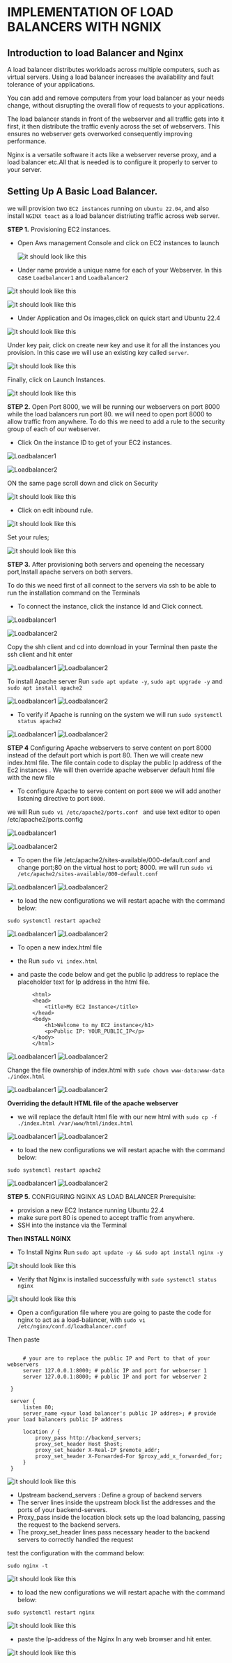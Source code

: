 # IMPLEMENTATION OF LOAD BALANCERS WITH NGNIX

## Introduction to load Balancer and Nginx

A load balancer distributes workloads across multiple computers, such as virtual servers. Using a load balancer increases the availability and fault tolerance of your applications.

You can add and remove computers from your load balancer as your needs change, without disrupting the overall flow of requests to your applications.

The load balancer stands in front of the webserver and all traffic gets into it first, it then distribute the traffic evenly across the set of webservers. This ensures no webserver gets overworked consequently improving performance.

Nginx is a versatile software it acts like a webserver reverse proxy, and a load balancer etc.All that is needed is to configure it properly to server to your server.

## Setting Up A Basic Load Balancer.

we will provision two `EC2 instances` running on `ubuntu 22.04`, and also install `NGINX toact` as a load balancer distriuting traffic across web server.

**STEP 1.** Provisioning EC2 instances.

+ Open Aws management Console and click on EC2 instances to launch

	![it should look like this](./images/1.png)

+ Under name provide a unique name for each of your Webserver. In this case `Loadbalancer1` and `Loadbalancer2`

![it should look like this](./images/2.png)

![it should look like this](./images/3.png)

+ Under Application and Os images,click on quick start and Ubuntu 22.4

![it should look like this](./images/4.png)

Under key pair, click on create new key and use it for all the instances you provision. In this case we will use an existing key called `server`.

![it should look like this](./images/5.png)

Finally, click on Launch Instances.

![it should look like this](./images/6.png)

**STEP 2.** Open Port 8000, we will be running our webservers on port 8000 while the load balancers run port 80. we will need to open port 8000 to allow traffic from anywhere. To do this we need to add a rule to the security group of each of our webserver.

+ Click On the instance ID to get of your EC2 instances.

![Loadbalancer1](./images/7.png)

![Loadbalancer2](./images/8.png)

ON the same page scroll down and click on Security

![it should look like this](./images/9.png)

+ Click on edit inbound rule.


![it should look like this](./images/11.png)

Set your rules;

![it should look like this](./images/11.png)

**STEP 3.** After provisioning both servers and openeing the necessary port,Install apache servers on both servers.

To do this we need first of all connect to the servers via ssh to be able to run the installation command on the Terminals

+ To connect the instance, click the instance Id and Click connect.

![Loadbalancer1](./images/12.png)

![Loadbalancer2](./images/13.png)

Copy the shh client and cd into download in your Terminal then paste the ssh client and hit enter

![Loadbalancer1](./images/14.png)
![Loadbalancer2](./images/15.png)

To install Apache server Run `sudo apt update -y`, `sudo apt upgrade -y` and `sudo apt install apache2`

![Loadbalancer1](./images/17.png)
![Loadbalancer2](./images/16.png)

+ To verify if Apache is running on the system we will run `sudo systemctl status apache2`

![Loadbalancer1](./images/18.png)
![Loadbalancer2](./images/19.png)

**STEP 4** Configuring Apache webservers to serve content on port 8000 instead of the default port which is port 80. Then we will create new index.html file. The file contain code to display the public Ip address of the Ec2 instances . We will then override apache webserver default html file with the new file

+ To configure Apache to serve content on port `8000` we will add another listening directive to port `8000`.

we will Run `sudo vi /etc/apache2/ports.conf ` and use text editor to open /etc/apache2/ports.config

![Loadbalancer1](./images/20.png)

![Loadbalancer2](./images/21.png)

+ To open the file /etc/apache2/sites-available/000-default.conf and change port;80 on the virtual host to port; 8000. we will run `sudo vi /etc/apache2/sites-available/000-default.conf`

![Loadbalancer1](./images/22.png)
![Loadbalancer2](./images/23.png)

+ to load the new configurations we will restart apache with the command below:

`sudo systemctl restart apache2`

![Loadbalancer1](./images/24.png)
![Loadbalancer2](./images/25.png)

+ To open a new index.html file

+ the Run `sudo vi index.html`

+ and paste the code below and get the public Ip address to replace the placeholder text for Ip address in the html file.

```        <!DOCTYPE html>
        <html>
        <head>
            <title>My EC2 Instance</title>
        </head>
        <body>
            <h1>Welcome to my EC2 instance</h1>
            <p>Public IP: YOUR_PUBLIC_IP</p>
        </body>
        </html>

```

![Loadbalancer1](./images/26.png)
![Loadbalancer2](./images/27.png)

Change the file ownership of index.html with `sudo chown www-data:www-data ./index.html`

![Loadbalancer1](./images/29.png)
![Loadbalancer2](./images/30.png)

**Overriding the default HTML file of the apache webserver**

+ we will replace the default html file with our new html with `sudo cp -f ./index.html /var/www/html/index.html`

![Loadbalancer1](./images/31.png)
![Loadbalancer2](./images/32.png)

+ to load the new configurations we will restart apache with the command below:

`sudo systemctl restart apache2`

![Loadbalancer1](./images/33.png)
![Loadbalancer2](./images/34.png)

**STEP 5.** CONFIGURING NGINX AS LOAD BALANCER Prerequisite:

+ provision a new EC2 Instance running Ubuntu 22.4
+ make sure port 80 is opened to accept traffic from anywhere.
+ SSH into the instance via the Terminal

**Then INSTALL NGINX**

+ To Install Nginx Run `sudo apt update -y && sudo apt install nginx -y`

![it should look like this](./images/35.png)

+ Verify that Nginx is installed successfully with `sudo systemctl status nginx`

![it should look like this](./images/36.png)

+ Open a configuration file where you are going to paste the code for nginx to act as a load-balancer, with `sudo vi /etc/nginx/conf.d/loadbalancer.conf`

Then paste 
``` upstream backend_servers {

     # your are to replace the public IP and Port to that of your webservers
     server 127.0.0.1:8000; # public IP and port for webserser 1
     server 127.0.0.1:8000; # public IP and port for webserver 2

 }

 server {
     listen 80;
     server_name <your load balancer's public IP addres>; # provide your load balancers public IP address

     location / {
         proxy_pass http://backend_servers;
         proxy_set_header Host $host;
         proxy_set_header X-Real-IP $remote_addr;
         proxy_set_header X-Forwarded-For $proxy_add_x_forwarded_for;
     }
 }

```

![it should look like this](./images/37.png)

+ Upstream backend_servers : Define a group of backend servers
+ The server lines inside the upstream block list the addresses and the ports of your backend-servers.
+ Proxy_pass inside the location block sets up the load balancing, passing the request to the backend servers.
+ The proxy_set_header lines pass necessary header to the backend servers to correctly handled the request

test the configuration with the command below:

`sudo nginx -t`

![it should look like this](./images/38.png)

+ to load the new configurations we will restart apache with the command below:

`sudo systemctl restart nginx`

![it should look like this](./images/39.png)

+ paste the Ip-address of the Nginx  In any web browser and hit enter.

![it should look like this](./images/40.png)